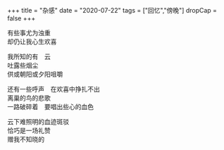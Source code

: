 +++
title = "杂感"
date = "2020-07-22"
tags = ["回忆","傍晚"]
dropCap = false
+++

有些事尤为浊重<br>
却仍让我心生欢喜<br>

我所知的有　云<br>
吐露些烟尘<br>
供或朝阳或夕阳咀嚼<br>

还有一些呼声　在欢喜中挣扎不出<br>
离巢的鸟的悲歌<br>
一路破碎着　要唱出些心的血色<br>

云下难照明的血迹斑驳<br>
恰巧是一场礼赞<br>
赠我不知晓的<br>
